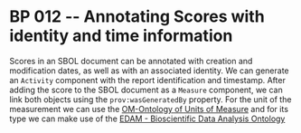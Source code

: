 # BP 012 -- Annotating Scores with identity and time information

Scores in an SBOL document can be annotated with creation and modification dates, as well as with an associated identity.
We can generate an `Activity` component with the report identification and timestamp.
After adding the score to the SBOL document as a `Measure` component, we can link both objects using the `prov:wasGeneratedBy` property.
For the unit of the measurement we can use the [OM-Ontology of Units of Measure](http://www.ontology-of-units-of-measure.org) and for its type we can make use of the [EDAM - Bioscientific Data Analysis Ontology](https://bioportal.bioontology.org/ontologies/EDAM)

